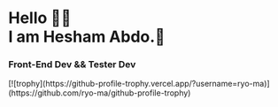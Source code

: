 <h1> Hello 👋🤓 <br/> I am Hesham Abdo.🫡</h1>
<h3>Front-End Dev && Tester Dev</h3>
[![trophy](https://github-profile-trophy.vercel.app/?username=ryo-ma)](https://github.com/ryo-ma/github-profile-trophy)
<!--
**heshamabdelazim/heshamabdelazim** is a ✨ _special_ ✨ repository because its `README.md` (this file) appears on your GitHub profile.

Here are some ideas to get you started:

- 🔭 I’m currently working on ...
- 🌱 I’m currently learning ...
- 👯 I’m looking to collaborate on ...
- 🤔 I’m looking for help with ...
- 💬 Ask me about ...
- 📫 How to reach me: ...
- 😄 Pronouns: ...
- ⚡ Fun fact: ...
-->
